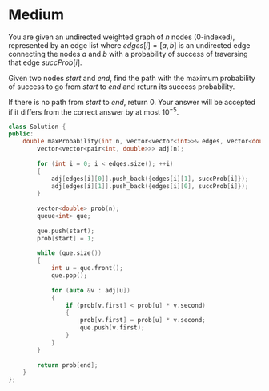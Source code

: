# Medium

You are given an undirected weighted graph of $n$ nodes (0-indexed), represented by an edge list where $edges[i] = [a, b]$ is an undirected edge connecting the nodes $a$ and $b$ with a probability of success of traversing that edge $succProb[i]$.

Given two nodes $start$ and $end$, find the path with the maximum probability of success to go from $start$ to $end$ and return its success probability.

If there is no path from $start$ to $end$, return $0$. Your answer will be accepted if it differs from the correct answer by at most $10^{-5}$.

```cpp
class Solution {
public:
    double maxProbability(int n, vector<vector<int>>& edges, vector<double>& succProb, int start, int end) {
        vector<vector<pair<int, double>>> adj(n);
        
        for (int i = 0; i < edges.size(); ++i)
        {
            adj[edges[i][0]].push_back({edges[i][1], succProb[i]});
            adj[edges[i][1]].push_back({edges[i][0], succProb[i]});
        }
        
        vector<double> prob(n);
        queue<int> que;
        
        que.push(start);
        prob[start] = 1;
        
        while (que.size())
        {
            int u = que.front();
            que.pop();
            
            for (auto &v : adj[u])
            {
                if (prob[v.first] < prob[u] * v.second)
                {
                    prob[v.first] = prob[u] * v.second;
                    que.push(v.first);
                }
            }
        }
        
        return prob[end];
    }
};
```
